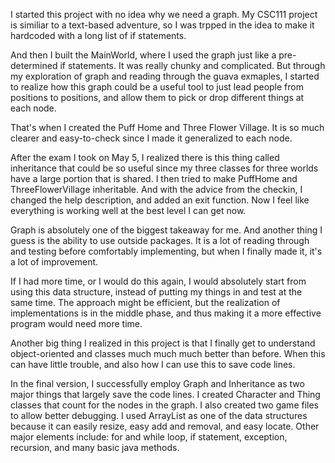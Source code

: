 I started this project with no idea why we need a graph. My CSC111 project is similiar to a text-based adventure, so I was trpped in the idea to make it hardcoded with a long list of if statements. 

And then I built the MainWorld, where I used the graph just like a pre-determined if statements. It was really chunky and complicated. But through my exploration of graph and reading through the guava exmaples, I started to realize how this graph could be a useful tool to just lead people from positions to positions, and allow them to pick or drop different things at each node.

That's when I created the Puff Home and Three Flower Village. It is so much clearer and easy-to-check since I made it generalized to each node.

After the exam I took on May 5, I realized there is this thing called inheritance that could be so useful since my three classes for three worlds have a large portion that is shared. I then tried to make PuffHome and ThreeFlowerVillage inheritable. And with the advice from the checkin, I changed the help description, and added an exit function. Now I feel like everything is working well at the best level I can get now.

Graph is absolutely one of the biggest takeaway for me. And another thing I guess is the ability to use outside packages. It is a lot of reading through and testing before comfortably implementing, but when I finally made it, it's a lot of improvement.

If I had more time, or I would do this again, I would absolutely start from using this data structure, instead of putting my things in and test at the same time. The approach might be efficient, but the realization of implementations is in the middle phase, and thus making it a more effective program would need more time.

Another big thing I realized in this project is that I finally get to understand object-oriented and classes much much much better than before. When this can have little trouble, and also how I can use this to save code lines.

In the final version, I successfully employ Graph and Inheritance as two major things that largely save the code lines. I created Character and Thing classes that count for the nodes in the graph. I also created two game files to allow better debugging. I used ArrayList as one of the data structures because it can easily resize, easy add and removal, and easy locate. Other major elements include: for and while loop, if statement, exception, recursion, and many basic java methods.